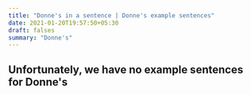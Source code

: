 ```yaml
---
title: "Donne's in a sentence | Donne's example sentences"
date: 2021-01-20T19:57:50+05:30
draft: falses
summary: "Donne's"
---
```

## Unfortunately, we have no example sentences for Donne's                 
